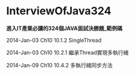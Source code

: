 InterviewOfJava324
==================

**進入IT產業必讀的324個JAVA面試決勝題_範例碼**

2014-Jan-03 Ch10  10.1.2  SingleThread

2014-Jan-03 Ch10  10.2.1  繼承Thread實現多執行緒

2014-Jan-09 Ch10  10.4.2  多執行緒同步方法

